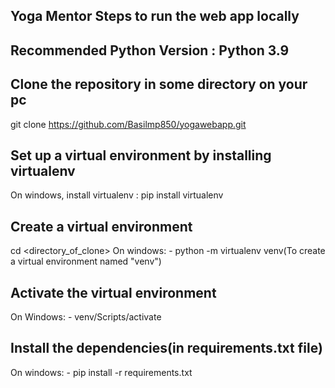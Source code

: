 Yoga Mentor
Steps to run the web app locally
-----------------------------------

Recommended Python Version : Python 3.9
---------------------------------------
Clone the repository in some directory on your pc
-------------------------------------------------
git clone https://github.com/Basilmp850/yogawebapp.git


Set up a virtual environment by installing virtualenv
-------------------------------------
On windows, install virtualenv : pip install virtualenv


Create a virtual environment
-------------------------------------
cd <directory_of_clone>
On windows: -
python -m virtualenv venv(To create a virtual environment named "venv")


Activate the virtual environment 
-------------------------------------------
On Windows: -
venv/Scripts/activate


Install the dependencies(in requirements.txt file)
---------------------------------------------------------
On windows: -
pip install -r requirements.txt


